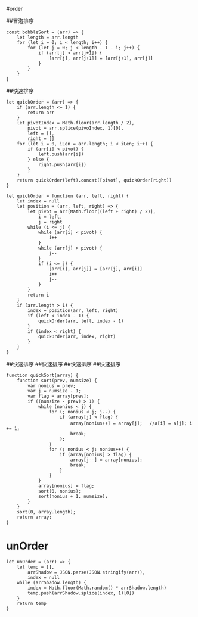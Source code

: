 #order

##冒泡排序

    const bobbleSort = (arr) => {
        let length = arr.length
        for (let i = 0; i < length; i++) {
            for (let j = 0; j < length - 1 - i; j++) {
                if (arr[j] > arr[j+1]) {
                    [arr[j], arr[j+1]] = [arr[j+1], arr[j]]
                }
            }
        }
    }

##快速排序

    let quickOrder = (arr) => {
        if (arr.length <= 1) {
            return arr
        }
        let pivotIndex = Math.floor(arr.length / 2),
            pivot = arr.splice(pivoIndex, 1)[0],
            left = [],
            right = []
        for (let i = 0, iLen = arr.length; i < iLen; i++) {
            if (arr[i] < pivot) {
                left.push(arr[i])
            } else {
                right.push(arr[i])
            }
        }
        return quickOrder(left).concat([pivot], quickOrder(right))
    }

    let quickOrder = function (arr, left, right) {
        let index = null
        let position = (arr, left, right) => {
            let pivot = arr[Math.floor((left + right) / 2)],
                i = left,
                j = right
            while (i <= j) {
                while (arr[i] < pivot) {
                    i++
                }
                while (arr[j] > pivot) {
                    j--
                }
                if (i <= j) {
                    [arr[i], arr[j]] = [arr[j], arr[i]]
                    i++
                    j--
                }
            }
            return i
        }
        if (arr.length > 1) {
            index = position(arr, left, right)
            if (left < index - 1) {
                quickOrder(arr, left, index - 1)
            }
            if (index < right) {
                quickOrder(arr, index, right)
            }
        }
    }

##快速排序
##快速排序
##快速排序
##快速排序

    function quickSort(array) {
        function sort(prev, numsize) {
            var nonius = prev;
            var j = numsize - 1;
            var flag = array[prev];
            if ((numsize - prev) > 1) {
                while (nonius < j) {
                    for (; nonius < j; j--) {
                        if (array[j] < flag) {
                            array[nonius++] = array[j];　 //a[i] = a[j]; i += 1;
                            break;
                        };
                    }
                    for (; nonius < j; nonius++) {
                        if (array[nonius] > flag) {
                            array[j--] = array[nonius];
                            break;
                        }
                    }
                }
                array[nonius] = flag;
                sort(0, nonius);
                sort(nonius + 1, numsize);
            }
        }
        sort(0, array.length);
        return array;
    }

# unOrder

    let unOrder = (arr) => {
        let temp = [],
            arrShadow = JSON.parse(JSON.stringify(arr)),
            index = null
        while (arrShadow.length) {
            index = Math.floor(Math.random() * arrShadow.length)
            temp.push(arrShadow.splice(index, 1)[0])
        }
        return temp
    }





